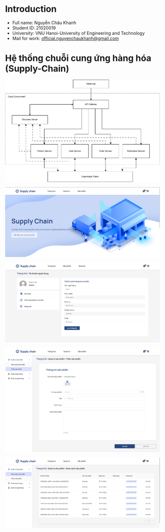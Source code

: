 # Introduction
- Full name: Nguyễn Châu Khanh 
- Student ID: 21020019 
- University: VNU Hanoi-University of Engineering and Technology 
- Mail for work: official.nguyenchaukhanh@gmail.com
# Hệ thống chuỗi cung ứng hàng hóa (Supply-Chain)

![architecture](images/architecture.png)

![homepage](images/homepage.png)

![edit_info](images/edit-info.png)

![add-product](images/add-product.png)

![product-list](images/product-list.png)
